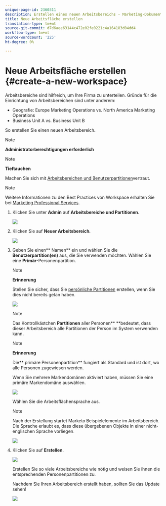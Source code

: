 ```yaml
---
unique-page-id: 2360311
description: Erstellen eines neuen Arbeitsbereichs - Marketing-Dokumente - Produktdokumentation
title: Neue Arbeitsfläche erstellen
translation-type: tm+mt
source-git-commit: d7d6aee63144c472e02fe0221c4a164183d04dd4
workflow-type: tm+mt
source-wordcount: '225'
ht-degree: 0%

---
```



# Neue Arbeitsfläche erstellen {#create-a-new-workspace}

Arbeitsbereiche sind hilfreich, um Ihre Firma zu unterteilen. Gründe für die Einrichtung von Arbeitsbereichen sind unter anderem:

* Geografie: Europe Marketing Operations vs. North America Marketing Operations
* Business Unit A vs. Business Unit B

So erstellen Sie einen neuen Arbeitsbereich.

>[!NOTE]
>
>**Administratorberechtigungen erforderlich**

>[!NOTE]
>
>**Tieftauchen**
>
>Machen Sie sich mit [Arbeitsbereichen und Benutzerpartitionen](understanding-workspaces-and-person-partitions.md)vertraut.

>[!NOTE]
>
>Weitere Informationen zu den Best Practices von Workspace erhalten Sie bei [Marketing Professional Services](http://docs.marketo.com/cdn-cgi/l/email-protection#55263027233c363026153834273e30213a7b363a38).

1. Klicken Sie unter **Admin** auf **Arbeitsbereiche und Partitionen**.

   ![](assets/image2014-9-17-11-3a59-3a11.png)

1. Klicken Sie auf **Neuer Arbeitsbereich**.

   ![](assets/two-1.png)

1. Geben Sie einen** Namen** ein und wählen Sie die **Benutzerpartition(en)** aus, die Sie verwenden möchten. Wählen Sie eine **Primär**-Personenpartition.

   >[!NOTE]
   >
   >**Erinnerung**
   >
   >
   >Stellen Sie sicher, dass Sie [persönliche Partitionen](create-a-person-partition.md) erstellen, wenn Sie dies nicht bereits getan haben.

   ![](assets/three-1.png)

   >[!NOTE]
   >
   >Das Kontrollkästchen **Partitionen** aller Personen** **bedeutet, dass dieser Arbeitsbereich alle Partitionen der Person im System verwenden kann.

   >[!NOTE]
   >
   >**Erinnerung**
   >
   >
   >Die** primäre Personenpartition** fungiert als Standard und ist dort, wo alle Personen zugewiesen werden.

   Wenn Sie mehrere Markendomänen aktiviert haben, müssen Sie eine primäre Markendomäne auswählen.

   ![](assets/four-1.png)

   Wählen Sie die Arbeitsflächensprache aus.

   >[!NOTE]
   >
   >Nach der Erstellung startet Marketo Beispielelemente im Arbeitsbereich. Die Sprache erlaubt es, dass diese übergebenen Objekte in einer nicht-englischen Sprache vorliegen.

   ![](assets/five.png)

1. Klicken Sie auf **Erstellen**.

   ![](assets/six.png)

   Erstellen Sie so viele Arbeitsbereiche wie nötig und weisen Sie ihnen die entsprechenden Personenpartitionen zu.

   Nachdem Sie Ihren Arbeitsbereich erstellt haben, sollten Sie das Update sehen!

   ![](assets/image2014-9-17-15-3a39-3a10.png)

